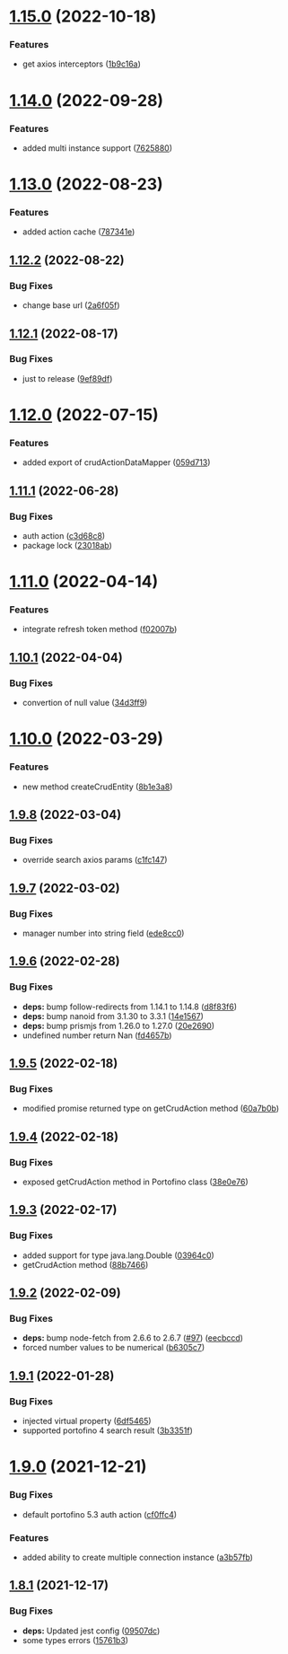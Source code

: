 # [1.15.0](https://github.com/ManyDesigns/portofino-js/compare/v1.14.0...v1.15.0) (2022-10-18)


### Features

* get axios interceptors ([1b9c16a](https://github.com/ManyDesigns/portofino-js/commit/1b9c16aa62cc107c2e8dbe034324da354a612934))

# [1.14.0](https://github.com/ManyDesigns/portofino-js/compare/v1.13.0...v1.14.0) (2022-09-28)


### Features

* added multi instance support ([7625880](https://github.com/ManyDesigns/portofino-js/commit/7625880c47a7493dbb4115930cedcb33640572c7))

# [1.13.0](https://github.com/ManyDesigns/portofino-js/compare/v1.12.2...v1.13.0) (2022-08-23)


### Features

* added action cache ([787341e](https://github.com/ManyDesigns/portofino-js/commit/787341effa892cca42cb74451344598b3464579d))

## [1.12.2](https://github.com/ManyDesigns/portofino-js/compare/v1.12.1...v1.12.2) (2022-08-22)


### Bug Fixes

* change base url ([2a6f05f](https://github.com/ManyDesigns/portofino-js/commit/2a6f05f145feede2fd3506e4988889351e35751c))

## [1.12.1](https://github.com/ManyDesigns/portofino-js/compare/v1.12.0...v1.12.1) (2022-08-17)


### Bug Fixes

* just to release ([9ef89df](https://github.com/ManyDesigns/portofino-js/commit/9ef89df79f3814629718afb1945d6af5c1fc8306))

# [1.12.0](https://github.com/ManyDesigns/portofino-js/compare/v1.11.1...v1.12.0) (2022-07-15)


### Features

* added export of crudActionDataMapper ([059d713](https://github.com/ManyDesigns/portofino-js/commit/059d7139ac7202316ac7b46100ca48703647b29d))

## [1.11.1](https://github.com/ManyDesigns/portofino-js/compare/v1.11.0...v1.11.1) (2022-06-28)


### Bug Fixes

* auth action ([c3d68c8](https://github.com/ManyDesigns/portofino-js/commit/c3d68c8079d188eaeb2bd7e28d15e1c5ad3618c2))
* package lock ([23018ab](https://github.com/ManyDesigns/portofino-js/commit/23018ab4464935542d9fc9aa65c2c0cdacd1745f))

# [1.11.0](https://github.com/ManyDesigns/portofino-js/compare/v1.10.1...v1.11.0) (2022-04-14)


### Features

* integrate refresh token method ([f02007b](https://github.com/ManyDesigns/portofino-js/commit/f02007b82b1b54aa0fa274e3f0f93162438b9735))

## [1.10.1](https://github.com/ManyDesigns/portofino-js/compare/v1.10.0...v1.10.1) (2022-04-04)


### Bug Fixes

* convertion of null value ([34d3ff9](https://github.com/ManyDesigns/portofino-js/commit/34d3ff9c37dff55b5920e47fc70f2afc23f3f760))

# [1.10.0](https://github.com/ManyDesigns/portofino-js/compare/v1.9.8...v1.10.0) (2022-03-29)


### Features

* new method createCrudEntity ([8b1e3a8](https://github.com/ManyDesigns/portofino-js/commit/8b1e3a884f6f72d2b4887235211fe67fb439f128))

## [1.9.8](https://github.com/ManyDesigns/portofino-js/compare/v1.9.7...v1.9.8) (2022-03-04)


### Bug Fixes

* override search axios params ([c1fc147](https://github.com/ManyDesigns/portofino-js/commit/c1fc14790cb1402ab8831a26ccc8ee1849bc5275))

## [1.9.7](https://github.com/ManyDesigns/portofino-js/compare/v1.9.6...v1.9.7) (2022-03-02)


### Bug Fixes

* manager number into string field ([ede8cc0](https://github.com/ManyDesigns/portofino-js/commit/ede8cc0036456f576f6a351ba1c47d1986c489d3))

## [1.9.6](https://github.com/ManyDesigns/portofino-js/compare/v1.9.5...v1.9.6) (2022-02-28)


### Bug Fixes

* **deps:** bump follow-redirects from 1.14.1 to 1.14.8 ([d8f83f6](https://github.com/ManyDesigns/portofino-js/commit/d8f83f6af3856c4f70968025d0030298625fc314))
* **deps:** bump nanoid from 3.1.30 to 3.3.1 ([14e1567](https://github.com/ManyDesigns/portofino-js/commit/14e1567563fd0d2da602892ef3f5e3b507c6278e))
* **deps:** bump prismjs from 1.26.0 to 1.27.0 ([20e2690](https://github.com/ManyDesigns/portofino-js/commit/20e2690e7c7e249d0bddf3fce4624106047f38df))
* undefined number return Nan ([fd4657b](https://github.com/ManyDesigns/portofino-js/commit/fd4657b58c44923815a400841003407f5c29d8b4))

## [1.9.5](https://github.com/ManyDesigns/portofino-js/compare/v1.9.4...v1.9.5) (2022-02-18)


### Bug Fixes

* modified promise returned type on getCrudAction method ([60a7b0b](https://github.com/ManyDesigns/portofino-js/commit/60a7b0b7d55b7631ab04b2c8e284557f277f80b3))

## [1.9.4](https://github.com/ManyDesigns/portofino-js/compare/v1.9.3...v1.9.4) (2022-02-18)


### Bug Fixes

* exposed getCrudAction method in Portofino class ([38e0e76](https://github.com/ManyDesigns/portofino-js/commit/38e0e76e7fce71a434439a0383d23e16b2429209))

## [1.9.3](https://github.com/ManyDesigns/portofino-js/compare/v1.9.2...v1.9.3) (2022-02-17)


### Bug Fixes

* added support for type java.lang.Double ([03964c0](https://github.com/ManyDesigns/portofino-js/commit/03964c051144726489dcc2e7fb89391e643f5d98))
* getCrudAction method ([88b7466](https://github.com/ManyDesigns/portofino-js/commit/88b74664bd9cc81814392cc96529a777e48f73b4))

## [1.9.2](https://github.com/ManyDesigns/portofino-js/compare/v1.9.1...v1.9.2) (2022-02-09)


### Bug Fixes

* **deps:** bump node-fetch from 2.6.6 to 2.6.7 ([#97](https://github.com/ManyDesigns/portofino-js/issues/97)) ([eecbccd](https://github.com/ManyDesigns/portofino-js/commit/eecbccd219df635935f7d53c8f3b821afe6ec95b))
* forced number values to be numerical ([b6305c7](https://github.com/ManyDesigns/portofino-js/commit/b6305c7e8438151e28b74b5acfd379d3ea4b3027))

## [1.9.1](https://github.com/ManyDesigns/portofino-js/compare/v1.9.0...v1.9.1) (2022-01-28)


### Bug Fixes

* injected virtual property ([6df5465](https://github.com/ManyDesigns/portofino-js/commit/6df5465bcb967491d49f47f043969282fe2f725b))
* supported portofino 4 search result ([3b3351f](https://github.com/ManyDesigns/portofino-js/commit/3b3351f84a413b8419b77ec86513e94362a20a27))

# [1.9.0](https://github.com/ManyDesigns/portofino-js/compare/v1.8.1...v1.9.0) (2021-12-21)


### Bug Fixes

* default portofino 5.3 auth action ([cf0ffc4](https://github.com/ManyDesigns/portofino-js/commit/cf0ffc4148d4beedaa5d8bb40cc8dc66bf911997))


### Features

* added ability to create multiple connection instance ([a3b57fb](https://github.com/ManyDesigns/portofino-js/commit/a3b57fb8d10639709a0953dc80041d3b2eb93539))

## [1.8.1](https://github.com/ManyDesigns/portofino-js/compare/v1.8.0...v1.8.1) (2021-12-17)


### Bug Fixes

* **deps:** Updated jest config ([09507dc](https://github.com/ManyDesigns/portofino-js/commit/09507dc628b7edb2fef4266583fdb64f597066f7))
* some types errors ([15761b3](https://github.com/ManyDesigns/portofino-js/commit/15761b3e4bd237f1db6cb8231f5ae21c2e6ba855))
